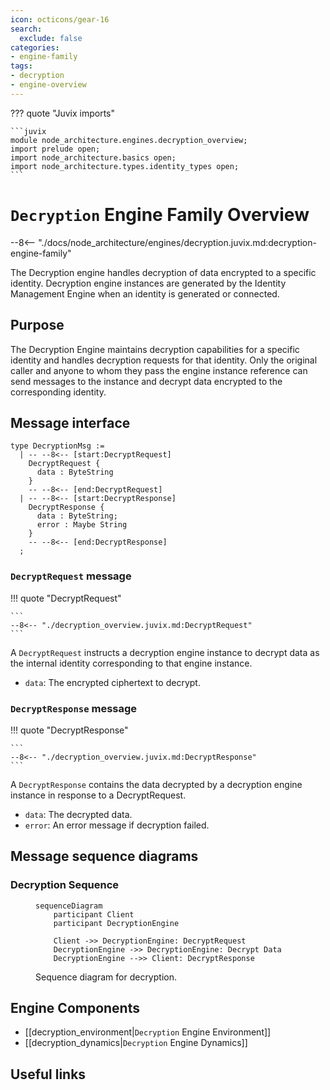 ```yaml
---
icon: octicons/gear-16
search:
  exclude: false
categories:
- engine-family
tags:
- decryption
- engine-overview
---
```


??? quote "Juvix imports"

    ```juvix
    module node_architecture.engines.decryption_overview;
    import prelude open;
    import node_architecture.basics open;
    import node_architecture.types.identity_types open;
    ```

# `Decryption` Engine Family Overview

--8<-- "./docs/node_architecture/engines/decryption.juvix.md:decryption-engine-family"

The Decryption engine handles decryption of data encrypted to a specific identity. Decryption engine instances are generated by the Identity Management Engine when an identity is generated or connected.

## Purpose

The Decryption Engine maintains decryption capabilities for a specific identity and handles decryption requests for that identity. Only the original caller and anyone to whom they pass the engine instance reference can send messages to the instance and decrypt data encrypted to the corresponding identity.

## Message interface

<!-- --8<-- [start:DecryptionMsg] -->
```juvix
type DecryptionMsg :=
  | -- --8<-- [start:DecryptRequest]
    DecryptRequest {
      data : ByteString
    }
    -- --8<-- [end:DecryptRequest]
  | -- --8<-- [start:DecryptResponse]
    DecryptResponse {
      data : ByteString;
      error : Maybe String
    }
    -- --8<-- [end:DecryptResponse]
  ;
```
<!-- --8<-- [end:DecryptionMsg] -->

### `DecryptRequest` message

!!! quote "DecryptRequest"

    ```
    --8<-- "./decryption_overview.juvix.md:DecryptRequest"
    ```

A `DecryptRequest` instructs a decryption engine instance to decrypt data as the internal identity corresponding to that engine instance.

- `data`: The encrypted ciphertext to decrypt.

### `DecryptResponse` message

!!! quote "DecryptResponse"

    ```
    --8<-- "./decryption_overview.juvix.md:DecryptResponse"
    ```

A `DecryptResponse` contains the data decrypted by a decryption engine instance in response to a DecryptRequest.

- `data`: The decrypted data.
- `error`: An error message if decryption failed.

## Message sequence diagrams

### Decryption Sequence

<!-- --8<-- [start:message-sequence-diagram] -->
<figure markdown="span">

```mermaid
sequenceDiagram
    participant Client
    participant DecryptionEngine

    Client ->> DecryptionEngine: DecryptRequest
    DecryptionEngine ->> DecryptionEngine: Decrypt Data
    DecryptionEngine -->> Client: DecryptResponse
```

<figcaption markdown="span">
Sequence diagram for decryption.
</figcaption>
</figure>
<!-- --8<-- [end:message-sequence-diagram] -->

## Engine Components

- [[decryption_environment|`Decryption` Engine Environment]]
- [[decryption_dynamics|`Decryption` Engine Dynamics]]

## Useful links
